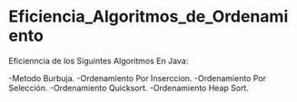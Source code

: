 # Eficiencia_Algoritmos_de_Ordenamiento


Eficienncia de los Siguintes Algoritmos En Java:

-Metodo Burbuja.
-Ordenamiento Por Inserccion.
-Ordenamiento Por Selección.
-Ordenamiento Quicksort.
-Ordenamiento Heap Sort.
